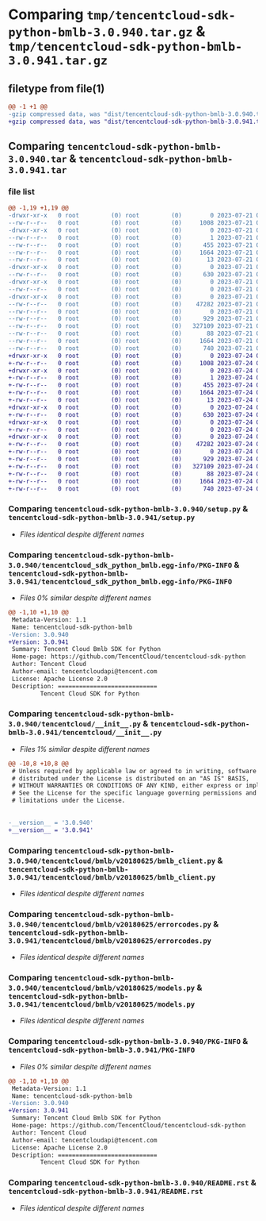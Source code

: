 # Comparing `tmp/tencentcloud-sdk-python-bmlb-3.0.940.tar.gz` & `tmp/tencentcloud-sdk-python-bmlb-3.0.941.tar.gz`

## filetype from file(1)

```diff
@@ -1 +1 @@
-gzip compressed data, was "dist/tencentcloud-sdk-python-bmlb-3.0.940.tar", last modified: Fri Jul 21 00:23:19 2023, max compression
+gzip compressed data, was "dist/tencentcloud-sdk-python-bmlb-3.0.941.tar", last modified: Mon Jul 24 00:31:25 2023, max compression
```

## Comparing `tencentcloud-sdk-python-bmlb-3.0.940.tar` & `tencentcloud-sdk-python-bmlb-3.0.941.tar`

### file list

```diff
@@ -1,19 +1,19 @@
-drwxr-xr-x   0 root         (0) root         (0)        0 2023-07-21 00:23:19.000000 tencentcloud-sdk-python-bmlb-3.0.940/
--rw-r--r--   0 root         (0) root         (0)     1008 2023-07-21 00:23:19.000000 tencentcloud-sdk-python-bmlb-3.0.940/setup.py
-drwxr-xr-x   0 root         (0) root         (0)        0 2023-07-21 00:23:19.000000 tencentcloud-sdk-python-bmlb-3.0.940/tencentcloud_sdk_python_bmlb.egg-info/
--rw-r--r--   0 root         (0) root         (0)        1 2023-07-21 00:23:19.000000 tencentcloud-sdk-python-bmlb-3.0.940/tencentcloud_sdk_python_bmlb.egg-info/dependency_links.txt
--rw-r--r--   0 root         (0) root         (0)      455 2023-07-21 00:23:19.000000 tencentcloud-sdk-python-bmlb-3.0.940/tencentcloud_sdk_python_bmlb.egg-info/SOURCES.txt
--rw-r--r--   0 root         (0) root         (0)     1664 2023-07-21 00:23:19.000000 tencentcloud-sdk-python-bmlb-3.0.940/tencentcloud_sdk_python_bmlb.egg-info/PKG-INFO
--rw-r--r--   0 root         (0) root         (0)       13 2023-07-21 00:23:19.000000 tencentcloud-sdk-python-bmlb-3.0.940/tencentcloud_sdk_python_bmlb.egg-info/top_level.txt
-drwxr-xr-x   0 root         (0) root         (0)        0 2023-07-21 00:23:19.000000 tencentcloud-sdk-python-bmlb-3.0.940/tencentcloud/
--rw-r--r--   0 root         (0) root         (0)      630 2023-07-21 00:23:19.000000 tencentcloud-sdk-python-bmlb-3.0.940/tencentcloud/__init__.py
-drwxr-xr-x   0 root         (0) root         (0)        0 2023-07-21 00:23:19.000000 tencentcloud-sdk-python-bmlb-3.0.940/tencentcloud/bmlb/
--rw-r--r--   0 root         (0) root         (0)        0 2023-07-21 00:23:19.000000 tencentcloud-sdk-python-bmlb-3.0.940/tencentcloud/bmlb/__init__.py
-drwxr-xr-x   0 root         (0) root         (0)        0 2023-07-21 00:23:19.000000 tencentcloud-sdk-python-bmlb-3.0.940/tencentcloud/bmlb/v20180625/
--rw-r--r--   0 root         (0) root         (0)    47282 2023-07-21 00:23:19.000000 tencentcloud-sdk-python-bmlb-3.0.940/tencentcloud/bmlb/v20180625/bmlb_client.py
--rw-r--r--   0 root         (0) root         (0)        0 2023-07-21 00:23:19.000000 tencentcloud-sdk-python-bmlb-3.0.940/tencentcloud/bmlb/v20180625/__init__.py
--rw-r--r--   0 root         (0) root         (0)      929 2023-07-21 00:23:19.000000 tencentcloud-sdk-python-bmlb-3.0.940/tencentcloud/bmlb/v20180625/errorcodes.py
--rw-r--r--   0 root         (0) root         (0)   327109 2023-07-21 00:23:19.000000 tencentcloud-sdk-python-bmlb-3.0.940/tencentcloud/bmlb/v20180625/models.py
--rw-r--r--   0 root         (0) root         (0)       88 2023-07-21 00:23:19.000000 tencentcloud-sdk-python-bmlb-3.0.940/setup.cfg
--rw-r--r--   0 root         (0) root         (0)     1664 2023-07-21 00:23:19.000000 tencentcloud-sdk-python-bmlb-3.0.940/PKG-INFO
--rw-r--r--   0 root         (0) root         (0)      740 2023-07-21 00:23:19.000000 tencentcloud-sdk-python-bmlb-3.0.940/README.rst
+drwxr-xr-x   0 root         (0) root         (0)        0 2023-07-24 00:31:25.000000 tencentcloud-sdk-python-bmlb-3.0.941/
+-rw-r--r--   0 root         (0) root         (0)     1008 2023-07-24 00:31:25.000000 tencentcloud-sdk-python-bmlb-3.0.941/setup.py
+drwxr-xr-x   0 root         (0) root         (0)        0 2023-07-24 00:31:25.000000 tencentcloud-sdk-python-bmlb-3.0.941/tencentcloud_sdk_python_bmlb.egg-info/
+-rw-r--r--   0 root         (0) root         (0)        1 2023-07-24 00:31:25.000000 tencentcloud-sdk-python-bmlb-3.0.941/tencentcloud_sdk_python_bmlb.egg-info/dependency_links.txt
+-rw-r--r--   0 root         (0) root         (0)      455 2023-07-24 00:31:25.000000 tencentcloud-sdk-python-bmlb-3.0.941/tencentcloud_sdk_python_bmlb.egg-info/SOURCES.txt
+-rw-r--r--   0 root         (0) root         (0)     1664 2023-07-24 00:31:25.000000 tencentcloud-sdk-python-bmlb-3.0.941/tencentcloud_sdk_python_bmlb.egg-info/PKG-INFO
+-rw-r--r--   0 root         (0) root         (0)       13 2023-07-24 00:31:25.000000 tencentcloud-sdk-python-bmlb-3.0.941/tencentcloud_sdk_python_bmlb.egg-info/top_level.txt
+drwxr-xr-x   0 root         (0) root         (0)        0 2023-07-24 00:31:25.000000 tencentcloud-sdk-python-bmlb-3.0.941/tencentcloud/
+-rw-r--r--   0 root         (0) root         (0)      630 2023-07-24 00:31:25.000000 tencentcloud-sdk-python-bmlb-3.0.941/tencentcloud/__init__.py
+drwxr-xr-x   0 root         (0) root         (0)        0 2023-07-24 00:31:25.000000 tencentcloud-sdk-python-bmlb-3.0.941/tencentcloud/bmlb/
+-rw-r--r--   0 root         (0) root         (0)        0 2023-07-24 00:31:25.000000 tencentcloud-sdk-python-bmlb-3.0.941/tencentcloud/bmlb/__init__.py
+drwxr-xr-x   0 root         (0) root         (0)        0 2023-07-24 00:31:25.000000 tencentcloud-sdk-python-bmlb-3.0.941/tencentcloud/bmlb/v20180625/
+-rw-r--r--   0 root         (0) root         (0)    47282 2023-07-24 00:31:25.000000 tencentcloud-sdk-python-bmlb-3.0.941/tencentcloud/bmlb/v20180625/bmlb_client.py
+-rw-r--r--   0 root         (0) root         (0)        0 2023-07-24 00:31:25.000000 tencentcloud-sdk-python-bmlb-3.0.941/tencentcloud/bmlb/v20180625/__init__.py
+-rw-r--r--   0 root         (0) root         (0)      929 2023-07-24 00:31:25.000000 tencentcloud-sdk-python-bmlb-3.0.941/tencentcloud/bmlb/v20180625/errorcodes.py
+-rw-r--r--   0 root         (0) root         (0)   327109 2023-07-24 00:31:25.000000 tencentcloud-sdk-python-bmlb-3.0.941/tencentcloud/bmlb/v20180625/models.py
+-rw-r--r--   0 root         (0) root         (0)       88 2023-07-24 00:31:25.000000 tencentcloud-sdk-python-bmlb-3.0.941/setup.cfg
+-rw-r--r--   0 root         (0) root         (0)     1664 2023-07-24 00:31:25.000000 tencentcloud-sdk-python-bmlb-3.0.941/PKG-INFO
+-rw-r--r--   0 root         (0) root         (0)      740 2023-07-24 00:31:25.000000 tencentcloud-sdk-python-bmlb-3.0.941/README.rst
```

### Comparing `tencentcloud-sdk-python-bmlb-3.0.940/setup.py` & `tencentcloud-sdk-python-bmlb-3.0.941/setup.py`

 * *Files identical despite different names*

### Comparing `tencentcloud-sdk-python-bmlb-3.0.940/tencentcloud_sdk_python_bmlb.egg-info/PKG-INFO` & `tencentcloud-sdk-python-bmlb-3.0.941/tencentcloud_sdk_python_bmlb.egg-info/PKG-INFO`

 * *Files 0% similar despite different names*

```diff
@@ -1,10 +1,10 @@
 Metadata-Version: 1.1
 Name: tencentcloud-sdk-python-bmlb
-Version: 3.0.940
+Version: 3.0.941
 Summary: Tencent Cloud Bmlb SDK for Python
 Home-page: https://github.com/TencentCloud/tencentcloud-sdk-python
 Author: Tencent Cloud
 Author-email: tencentcloudapi@tencent.com
 License: Apache License 2.0
 Description: ============================
         Tencent Cloud SDK for Python
```

### Comparing `tencentcloud-sdk-python-bmlb-3.0.940/tencentcloud/__init__.py` & `tencentcloud-sdk-python-bmlb-3.0.941/tencentcloud/__init__.py`

 * *Files 1% similar despite different names*

```diff
@@ -10,8 +10,8 @@
 # Unless required by applicable law or agreed to in writing, software
 # distributed under the License is distributed on an "AS IS" BASIS,
 # WITHOUT WARRANTIES OR CONDITIONS OF ANY KIND, either express or implied.
 # See the License for the specific language governing permissions and
 # limitations under the License.
 
 
-__version__ = '3.0.940'
+__version__ = '3.0.941'
```

### Comparing `tencentcloud-sdk-python-bmlb-3.0.940/tencentcloud/bmlb/v20180625/bmlb_client.py` & `tencentcloud-sdk-python-bmlb-3.0.941/tencentcloud/bmlb/v20180625/bmlb_client.py`

 * *Files identical despite different names*

### Comparing `tencentcloud-sdk-python-bmlb-3.0.940/tencentcloud/bmlb/v20180625/errorcodes.py` & `tencentcloud-sdk-python-bmlb-3.0.941/tencentcloud/bmlb/v20180625/errorcodes.py`

 * *Files identical despite different names*

### Comparing `tencentcloud-sdk-python-bmlb-3.0.940/tencentcloud/bmlb/v20180625/models.py` & `tencentcloud-sdk-python-bmlb-3.0.941/tencentcloud/bmlb/v20180625/models.py`

 * *Files identical despite different names*

### Comparing `tencentcloud-sdk-python-bmlb-3.0.940/PKG-INFO` & `tencentcloud-sdk-python-bmlb-3.0.941/PKG-INFO`

 * *Files 0% similar despite different names*

```diff
@@ -1,10 +1,10 @@
 Metadata-Version: 1.1
 Name: tencentcloud-sdk-python-bmlb
-Version: 3.0.940
+Version: 3.0.941
 Summary: Tencent Cloud Bmlb SDK for Python
 Home-page: https://github.com/TencentCloud/tencentcloud-sdk-python
 Author: Tencent Cloud
 Author-email: tencentcloudapi@tencent.com
 License: Apache License 2.0
 Description: ============================
         Tencent Cloud SDK for Python
```

### Comparing `tencentcloud-sdk-python-bmlb-3.0.940/README.rst` & `tencentcloud-sdk-python-bmlb-3.0.941/README.rst`

 * *Files identical despite different names*

